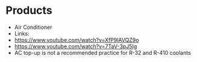 # Products

* Air Conditioner
* Links:
* https://www.youtube.com/watch?v=XfP9lAVQZ9o
* https://www.youtube.com/watch?v=7TaV-3pJ5Ig
* AC top-up is not a recommended practice for R-32 and R-410 coolants
